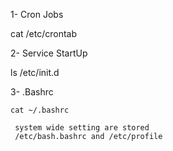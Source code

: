 1- Cron Jobs  
   
   cat /etc/crontab 
   
2- Service StartUp
   
   ls /etc/init.d

3- .Bashrc
    
    cat ~/.bashrc 
     
     system wide setting are stored  
     /etc/bash.bashrc and /etc/profile 
